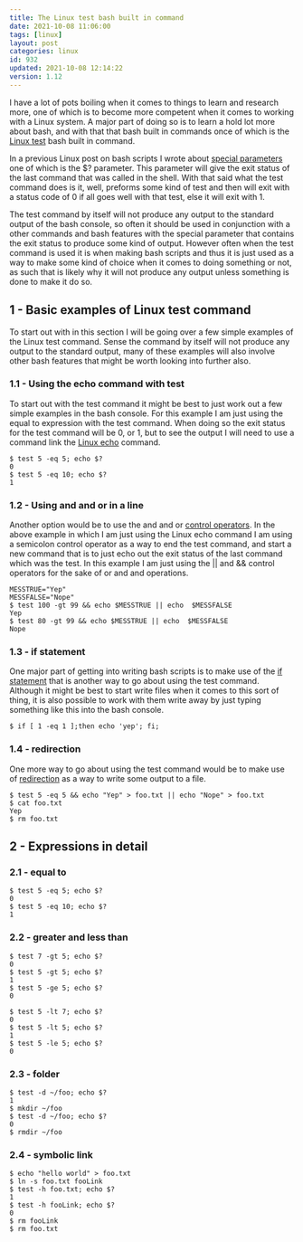 ```yaml
---
title: The Linux test bash built in command
date: 2021-10-08 11:06:00
tags: [linux]
layout: post
categories: linux
id: 932
updated: 2021-10-08 12:14:22
version: 1.12
---
```


I have a lot of pots boiling when it comes to things to learn and research more, one of which is to become more competent when it comes to working with a Linux system. A major part of doing so is to learn a hold lot more about bash, and with that that bash built in commands once of which is the [Linux test](https://linux.die.net/man/1/test) bash built in command.

In a previous Linux post on bash scripts I wrote about [special parameters](/2020/12/08/linux-bash-script-parameters/) one of which is the \$\? parameter. This parameter will give the exit status of the last command that was called in the shell. With that said what the test command does is it, well, preforms some kind of test and then will exit with a status code of 0 if all goes well with that test, else it will exit with 1.

The test command by itself will not produce any output to the standard output of the bash console, so often it should be used in conjunction with a other commands and bash features with the special parameter that contains the exit status to produce some kind of output. However often when the test command is used it is when making bash scripts and thus it is just used as a way to make some kind of choice when it comes to doing something or not, as such that is likely why it will not produce any output unless something is done to make it do so.

<!-- more -->

## 1 - Basic examples of Linux test command

To start out with in this section I will be going over a few simple examples of the Linux test command. Sense the command by itself will not produce any output to the standard output, many of these examples will also involve other bash features that might be worth looking into further also.

### 1.1 - Using the echo command with test

To start out with the test command it might be best to just work out a few simple examples in the bash console. For this example I am just using the equal to expression with the test command. When doing so the exit status for the test command will be 0, or 1, but to see the output I will need to use a command link the [Linux echo](/2019/08/15/linux-echo/) command.

```
$ test 5 -eq 5; echo $?
0
$ test 5 -eq 10; echo $?
1
```

### 1.2 - Using and and or in a line

Another option would be to use the and and or [control operators](https://opensource.com/article/18/11/control-operators-bash-shell). In the above example in which I am just using the Linux echo command I am using a semicolon control operator as a way to end the test command, and start a new command that is to just echo out the exit status of the last command which was the test. In this example I am just using the \|\| and \&\& control operators for the sake of or and and operations.

```
MESSTRUE="Yep"
MESSFALSE="Nope"
$ test 100 -gt 99 && echo $MESSTRUE || echo  $MESSFALSE
Yep
$ test 80 -gt 99 && echo $MESSTRUE || echo  $MESSFALSE
Nope
```


### 1.3 - if statement

One major part of getting into writing bash scripts is to make use of the [if statement](/2020/12/02/linux-bash-script-conditional-statements/) that is another way to go about using the test command. Although it might be best to start write files when it comes to this sort of thing, it is also possible to work with them write away by just typing something like this into the bash console.

```
$ if [ 1 -eq 1 ];then echo 'yep'; fi;
```

### 1.4 - redirection

One more way to go about using the test command would be to make use of [redirection](/2020/10/02/linux-redirection/) as a way to write some output to a file.

```
$ test 5 -eq 5 && echo "Yep" > foo.txt || echo "Nope" > foo.txt
$ cat foo.txt
Yep
$ rm foo.txt
```

## 2 - Expressions in detail

### 2.1 - equal to

```
$ test 5 -eq 5; echo $?
0
$ test 5 -eq 10; echo $?
1
```

### 2.2 - greater and less than

```
$ test 7 -gt 5; echo $?
0
$ test 5 -gt 5; echo $?
1
$ test 5 -ge 5; echo $?
0
```

```
$ test 5 -lt 7; echo $?
0
$ test 5 -lt 5; echo $?
1
$ test 5 -le 5; echo $?
0
```

### 2.3 - folder

```
$ test -d ~/foo; echo $?
1
$ mkdir ~/foo
$ test -d ~/foo; echo $?
0
$ rmdir ~/foo
```

### 2.4 - symbolic link

```
$ echo "hello world" > foo.txt
$ ln -s foo.txt fooLink
$ test -h foo.txt; echo $?
1
$ test -h fooLink; echo $?
0
$ rm fooLink
$ rm foo.txt
```